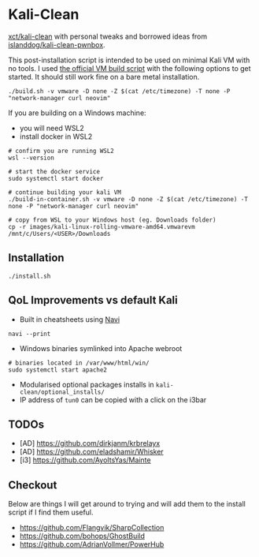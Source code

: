 # Kali-Clean

[xct/kali-clean](https://github.com/xct/kali-clean) with personal tweaks and borrowed ideas from [islanddog/kali-clean-pwnbox](https://github.com/islanddog/kali-clean-pwnbox).

This post-installation script is intended to be used on minimal Kali VM with no tools. I used [the official VM build script](https://gitlab.com/kalilinux/build-scripts/kali-vm) with the following options to get started. It should still work fine on a bare metal installation.

```
./build.sh -v vmware -D none -Z $(cat /etc/timezone) -T none -P "network-manager curl neovim"
```

If you are building on a Windows machine:

- you will need WSL2
- install docker in WSL2

```
# confirm you are running WSL2
wsl --version

# start the docker service
sudo systemctl start docker

# continue building your kali VM
./build-in-container.sh -v vmware -D none -Z $(cat /etc/timezone) -T none -P "network-manager curl neovim"

# copy from WSL to your Windows host (eg. Downloads folder)
cp -r images/kali-linux-rolling-vmware-amd64.vmwarevm /mnt/c/Users/<USER>/Downloads
```

## Installation

```
./install.sh
```

## QoL Improvements vs default Kali
- Built in cheatsheets using [Navi](https://github.com/denisidoro/navi)
```
navi --print
```
- Windows binaries symlinked into Apache webroot
```
# binaries located in /var/www/html/win/
sudo systemctl start apache2
```
- Modularised optional packages installs in `kali-clean/optional_installs/`
- IP address of `tun0` can be copied with a click on the i3bar

## TODOs

- [AD] https://github.com/dirkjanm/krbrelayx
- [AD] https://github.com/eladshamir/Whisker
- [i3] https://github.com/AyoItsYas/Mainte

## Checkout
Below are things I will get around to trying and will add them to the install script if I find them useful.
- https://github.com/Flangvik/SharpCollection
- https://github.com/bohops/GhostBuild
- https://github.com/AdrianVollmer/PowerHub
